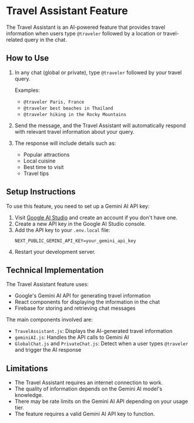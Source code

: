 # Travel Assistant Feature

The Travel Assistant is an AI-powered feature that provides travel information when users type `@traveler` followed by a location or travel-related query in the chat.

## How to Use

1. In any chat (global or private), type `@traveler` followed by your travel query.
   
   Examples:
   - `@traveler Paris, France`
   - `@traveler best beaches in Thailand`
   - `@traveler hiking in the Rocky Mountains`

2. Send the message, and the Travel Assistant will automatically respond with relevant travel information about your query.

3. The response will include details such as:
   - Popular attractions
   - Local cuisine
   - Best time to visit
   - Travel tips

## Setup Instructions

To use this feature, you need to set up a Gemini AI API key:

1. Visit [Google AI Studio](https://ai.google.dev/) and create an account if you don't have one.
2. Create a new API key in the Google AI Studio console.
3. Add the API key to your `.env.local` file:
   ```
   NEXT_PUBLIC_GEMINI_API_KEY=your_gemini_api_key
   ```
4. Restart your development server.

## Technical Implementation

The Travel Assistant feature uses:

- Google's Gemini AI API for generating travel information
- React components for displaying the information in the chat
- Firebase for storing and retrieving chat messages

The main components involved are:

- `TravelAssistant.js`: Displays the AI-generated travel information
- `geminiAI.js`: Handles the API calls to Gemini AI
- `GlobalChat.js` and `PrivateChat.js`: Detect when a user types `@traveler` and trigger the AI response

## Limitations

- The Travel Assistant requires an internet connection to work.
- The quality of information depends on the Gemini AI model's knowledge.
- There may be rate limits on the Gemini AI API depending on your usage tier.
- The feature requires a valid Gemini AI API key to function.
